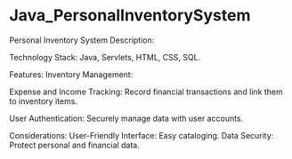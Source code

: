 # Java_PersonalInventorySystem

Personal Inventory System Description:

Technology Stack:
Java, Servlets, HTML, CSS, SQL.

Features:
Inventory Management:

Expense and Income Tracking:
Record financial transactions and link them to inventory items.

User Authentication:
Securely manage data with user accounts.

Considerations:
User-Friendly Interface: Easy cataloging.
Data Security: Protect personal and financial data.
